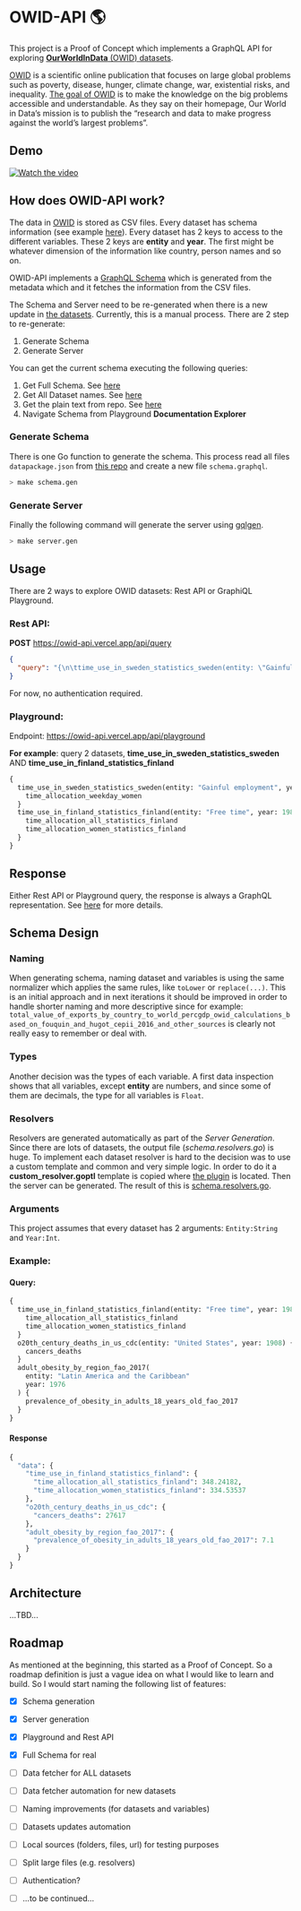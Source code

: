 # OWID-API 🌎 

This project is a Proof of Concept which implements a GraphQL API for exploring [**OurWorldInData** (OWID) datasets](https://github.com/owid/owid-datasets).  

[OWID](https://ourworldindata.org/) is a scientific online publication that focuses on large global problems such as poverty, disease, hunger, climate change, war, existential risks, and inequality.
[The goal of OWID](https://ourworldindata.org/about) is to make the knowledge on the big problems accessible and understandable. As they say on their homepage, Our World in Data’s mission is to publish the “research and data to make progress against the world’s largest problems”.

## Demo
[![Watch the video](https://img.youtube.com/vi/ppWp-Kc6yfs/default.jpg)](https://www.youtube.com/watch?v=ppWp-Kc6yfs)

## How does OWID-API work?

The data in [OWID](https://github.com/owid/owid-datasets) is stored as CSV files. 
Every dataset has schema information (see example [here](https://github.com/owid/owid-datasets/blob/master/datasets/Time%20use%20in%20Sweden%20-%20Statistics%20Sweden/datapackage.json)). 
Every dataset has 2 keys to access to the different variables. 
These 2 keys are **entity** and **year**. The first might be whatever dimension of the information like country, person names and so on.  

OWID-API implements a [GraphQL Schema](https://github.com/margostino/owid-api/blob/master/graph/schema.graphql) which is generated from the metadata which and it fetches the information from the CSV files. 

The Schema and Server need to be re-generated when there is a new update in [the datasets](https://github.com/owid/owid-datasets).
Currently, this is a manual process. There are 2 step to re-generate:

1. Generate Schema
2. Generate Server  

You can get the current schema executing the following queries:  

1. Get Full Schema. See [here](https://github.com/margostino/owid-api/blob/master/queries/introspection.graphql)
2. Get All Dataset names. See [here](https://github.com/margostino/owid-api/blob/master/queries/get_datasets.graphql)
3. Get the plain text from repo. See [here](https://github.com/margostino/owid-api/blob/master/graph/schema.graphql)
4. Navigate Schema from Playground **Documentation Explorer**

### Generate Schema

There is one Go function to generate the schema. This process read all files `datapackage.json` from [this repo](https://github.com/owid/owid-datasets/tree/master/datasets) and create a new file `schema.graphql`. 

```bash
> make schema.gen 
```

### Generate Server

Finally the following command will generate the server using [gqlgen](https://github.com/99designs/gqlgen).

```bash
> make server.gen
```

## Usage

There are 2 ways to explore OWID datasets: Rest API or GraphiQL Playground.

### Rest API:  

**POST** https://owid-api.vercel.app/api/query  
```json
{
  "query": "{\n\ttime_use_in_sweden_statistics_sweden(entity: \"Gainful employment\", year:1990){ time_allocation_weekday_women \n\t}}"
}
```

For now, no authentication required. 

### Playground:

Endpoint: https://owid-api.vercel.app/api/playground

**For example**: query 2 datasets, __time_use_in_sweden_statistics_sweden__ AND  __time_use_in_finland_statistics_finland__

```graphql
{
  time_use_in_sweden_statistics_sweden(entity: "Gainful employment", year: 1990) {
    time_allocation_weekday_women
  }
  time_use_in_finland_statistics_finland(entity: "Free time", year: 1987) {
    time_allocation_all_statistics_finland
    time_allocation_women_statistics_finland
  }
}
```

## Response

Either Rest API or Playground query, the response is always a GraphQL representation. See [here](https://github.com/graphql/graphql-spec/blob/main/spec/Section%207%20--%20Response.md) for more details.  

## Schema Design

### Naming
When generating schema, naming dataset and variables is using the same normalizer which applies the same rules, like `toLower` or `replace(...)`.
This is an initial approach and in next iterations it should be improved in order to handle shorter naming and more descriptive since for example:
`total_value_of_exports_by_country_to_world_percgdp_owid_calculations_based_on_fouquin_and_hugot_cepii_2016_and_other_sources` is clearly not really easy to remember or deal with.  

### Types
Another decision was the types of each variable. A first data inspection shows that all variables, except __entity__ are numbers, and since some of them are decimals, the type for all variables is `Float`.

### Resolvers
Resolvers are generated automatically as part of the _Server Generation_. Since there are lots of datasets, the output file (_schema.resolvers.go_) is huge.
To implement each dataset resolver is hard to the decision was to use a custom template and common and very simple logic. 
In order to do it a **custom_resolver.goptl** template is copied where [the plugin](https://github.com/99designs/gqlgen/tree/master/plugin/resolvergen) is located.
Then the server can be generated. The result of this is [schema.resolvers.go](https://github.com/margostino/owid-api/blob/master/graph/schema.resolvers.go).

### Arguments

This project assumes that every dataset has 2 arguments: `Entity:String` and `Year:Int`.

### Example:
#### Query:
```graphql
{
  time_use_in_finland_statistics_finland(entity: "Free time", year: 1987) {
    time_allocation_all_statistics_finland
    time_allocation_women_statistics_finland
  }
  o20th_century_deaths_in_us_cdc(entity: "United States", year: 1908) {
    cancers_deaths
  }
  adult_obesity_by_region_fao_2017(
    entity: "Latin America and the Caribbean"
    year: 1976
  ) {
    prevalence_of_obesity_in_adults_18_years_old_fao_2017
  }
}
```

#### Response
```graphql
{
  "data": {
    "time_use_in_finland_statistics_finland": {
      "time_allocation_all_statistics_finland": 348.24182,
      "time_allocation_women_statistics_finland": 334.53537
    },
    "o20th_century_deaths_in_us_cdc": {
      "cancers_deaths": 27617
    },
    "adult_obesity_by_region_fao_2017": {
      "prevalence_of_obesity_in_adults_18_years_old_fao_2017": 7.1
    }
  }
}
```

## Architecture

...TBD...

## Roadmap

As mentioned at the beginning, this started as a Proof of Concept. 
So a roadmap definition is just a vague idea on what I would like to learn and build. 
So I would start naming the following list of features:

- [x] Schema generation
- [x] Server generation
- [x] Playground and Rest API
- [x] Full Schema for real
- [ ] Data fetcher for ALL datasets
- [ ] Data fetcher automation for new datasets
- [ ] Naming improvements (for datasets and variables)
- [ ] Datasets updates automation
- [ ] Local sources (folders, files, url) for testing purposes
- [ ] Split large files (e.g. resolvers)
- [ ] Authentication?
- [ ] ...to be continued...

